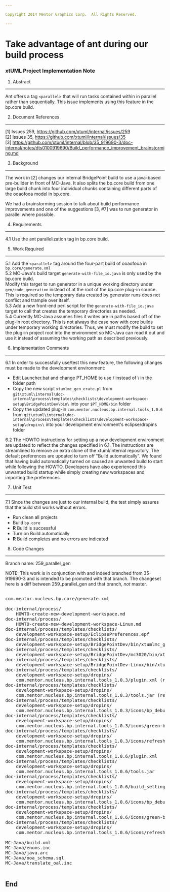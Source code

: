 ```yaml
---

Copyright 2014 Mentor Graphics Corp.  All Rights Reserved.

---
```


# Take advantage of ant <parallel> during our build process
### xtUML Project Implementation Note


1. Abstract
-----------
Ant offers a tag `<parallel>` that will run tasks contained within in parallel 
rather than sequentially.  This issue implements using this feature in the bp.core
build.

2. Document References
----------------------
[1] Issues 259, https://github.com/xtuml/internal/issues/259    
[2] Issues 35, https://github.com/xtuml/internal/issues/35  
[3] https://github.com/xtuml/internal/blob/35_919690-3/doc-internal/notes/dts0100919690/Build_performance_improvement_brainstorming.md  

3. Background
-------------
The work in [2] changes our internal BridgePoint build to use a java-based
pre-builder in front of MC-Java.  It also splits the bp.core build from one 
large build chunk into four individual chunks containing different parts of the
ooaofooa model in bp.core.   

We had a brainstorming session to talk about build performance improvements and 
one of the suggestions [3, #7] was to run generator in parallel where possible.   

4. Requirements
---------------
4.1  Use the ant parallelization tag in bp.core build.  

5. Work Required
----------------
5.1  Add the `<parallel>` tag around the four-part build of ooaofooa in `bp.core/generate.xml`      
5.2  MC-Java's build target `generate-with-file_io.java` is only used by the bp.core build.   
Modify this target to run generator in a unique working directory under `gen/code_generation` 
instead of at the root of the bp.core plug-in source.  This is required so the temporary data
created by generator runs does not conflict and trample over itself.    
5.3  Add a new front-end perl script for the `generate-with-file_io.java` target to call that
creates the temporary directories as needed.    
5.4  Currently MC-Java assumes files it writes are in paths based off of the plug-in root directory. 
This is not always the case now with core builds under temporary working directories.  Thus, we must
modify the build to set the plug-in project root into the environment so MC-Java can read it out
and use it instead of assuming the working path as described previously.    

6. Implementation Comments
--------------------------
6.1  In order to successfully use/test this new feature, the following changes must
  be made to the development environment:   
  - Edit Launcher.bat and change PT_HOME to use / instead of \ in the folder path
  - Copy the new script `xtumlmc_gen_erate.pl` from  `git\xtuml\internal\doc-internal\process\templates\checklists\development-workspace-setup\BridgePointDev\bin\`
  into your `$PT_HOME/bin` folder
  - Copy the updated plug-in `com.mentor.nucleus.bp.internal.tools_1.0.6` from  `git\xtuml\internal\doc-internal\process\templates\checklists\development-workspace-setup\dropins\`
  into your development environment's eclipse/dropins folder

6.2  The HOWTO instructions for setting up a new development environment are updated
  to reflect the changes specified in 6.1.  The instructions are streamlined to 
  remove an extra clone of the xtuml/internal repository.  The default preferences are
  updated to turn off "Build automatically".  We found that having build automatically 
  turned on caused an unwanted build to start while following the HOWTO.  Developers 
  have also experienced this unwanted build startup while simply creating new workspaces 
  and importing the preferences.  
  
7. Unit Test
------------
7.1  Since the changes are just to our internal build, the test simply assures that the build still 
works without errors.
  - Run clean all projects
  - Build `bp.core`
  - __R__ Build is successful
  - Turn on Build automatically
  - __R__ Build completes and no errors are indicated
    
8. Code Changes
---------------
Branch name: 259_parallel_gen

NOTE: This work is in conjunction with and indeed branched from 35-919690-3 and is intended to be
promoted with that branch.  The changeset here is a diff between 259_parallel_gen and that branch, _not_ master.

<pre>

com.mentor.nucleus.bp.core/generate.xml

doc-internal/process/
    HOWTO-create-new-development-workspace.md
doc-internal/process/
    HOWTO-create-new-development-workspace-Linux.md
doc-internal/process/templates/checklists/
    development-workspace-setup/EclipsePreferences.epf
doc-internal/process/templates/checklists/
    development-workspace-setup/BridgePointDev/bin/xtumlmc_gen_erate.pl
doc-internal/process/templates/checklists/
    development-workspace-setup/BridgePointDev/mc3020/bin/xtumlmc_build.exe
doc-internal/process/templates/checklists/
    development-workspace-setup/BridgePointDev-Linux/bin/xtumlmc_gen_erate.pl
doc-internal/process/templates/checklists/
    development-workspace-setup/dropins/
    com.mentor.nucleus.bp.internal.tools_1.0.3/plugin.xml (removed)
doc-internal/process/templates/checklists/
    development-workspace-setup/dropins/
    com.mentor.nucleus.bp.internal.tools_1.0.3/tools.jar (removed)
doc-internal/process/templates/checklists/
    development-workspace-setup/dropins/
    com.mentor.nucleus.bp.internal.tools_1.0.3/icons/bp_debug.gif (removed)
doc-internal/process/templates/checklists/
    development-workspace-setup/dropins/
    com.mentor.nucleus.bp.internal.tools_1.0.3/icons/green-bp.gif (removed)
doc-internal/process/templates/checklists/
    development-workspace-setup/dropins/
    com.mentor.nucleus.bp.internal.tools_1.0.3/icons/refresh.gif (removed)
doc-internal/process/templates/checklists/
    development-workspace-setup/dropins/
    com.mentor.nucleus.bp.internal.tools_1.0.6/plugin.xml
doc-internal/process/templates/checklists/
    development-workspace-setup/dropins/
    com.mentor.nucleus.bp.internal.tools_1.0.6/tools.jar
doc-internal/process/templates/checklists/
    development-workspace-setup/dropins/
    com.mentor.nucleus.bp.internal.tools_1.0.6/build_settings/build_setting.properties
doc-internal/process/templates/checklists/
    development-workspace-setup/dropins/
    com.mentor.nucleus.bp.internal.tools_1.0.6/icons/bp_debug.gif
doc-internal/process/templates/checklists/
    development-workspace-setup/dropins/
    com.mentor.nucleus.bp.internal.tools_1.0.6/icons/green-bp.gif
doc-internal/process/templates/checklists/
    development-workspace-setup/dropins/
    com.mentor.nucleus.bp.internal.tools_1.0.6/icons/refresh.gif

MC-Java/build.xml
MC-Java/enums.inc
MC-Java/java.arc
MC-Java/ooa_schema.sql
MC-Java/translate_oal.inc

</pre>

End
---


